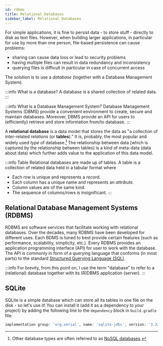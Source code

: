 ```yaml
---
id: rdbms
title: Relational Databases
sidebar_label: Relational Databases
---
```


For simple applications, it is fine to persist data - to store stuff - directly to disk as text files. 
However, when building larger applications, in particular for use by more than one person, file-based persistence can cause problems:

* sharing can cause data loss or lead to security problems
* having multiple files can result in data redundancy and inconsistency
* querying files is difficult in particular in case of concurrent access

The solution is to use a _database_ (together with a Database Management System).

:::info What is a database?
A database is a shared collection of related data.
:::

:::info What is a Database Management System?
Database Management Systems (DBMS) provide a convenient environment to create, secure and maintain databases. Moreover, DBMS provide an API for users to (efficiently) retrieve and store information from/to database.
:::


A **relational database** is a data model that stores the data as "a collection of inter-related *relations* (or **tables**)."
It is, probably, the most popular and widely used _type_ of database.[^1] 
The relationship between data (which is captured by the relationship between tables) is a kind of meta-data (data about data) which further adds value to the application of this data model.

[^1]: Other database types are often referred to as [NoSQL databases](https://en.wikipedia.org/wiki/NoSQL).

:::info Table
Relational databases are made up of tables. A table is a collection of related data held in a tabular format where
* Each row is unique and represents a _record_.
* Each column has a unique name and represents an _attribute_.
* Column values are of the same kind.
* The sequence of columns/rows is insignificant.
:::

## Relational Database Management Systems (RDBMS)

RDBMS are software services that facilitate working with relational databases. Over the decades, many RDBMS have been developed for different uses. Each BDMS is tuned to best provide certain features (such as performance, scalability, simplicity, etc.).
Every RDBMS provides an application programming interface (API) for user to work with the database. The API is commonly in form of a querying language that conforms (in most parts) to the standard [Structured Querying Language (SQL)](https://en.wikipedia.org/wiki/SQL).

:::info
For brevity, from this point on, I use the term "database" to refer to a (relational) database together with its (R)DBMS application (server).
:::

## SQLite

SQLite is a simple database which can store all its tables in one file on the disk - so let's use it! You can install it (add it as a dependency to your project) by adding the following line to the `dependency` block in `build.gradle` file:

```groovy
implementation group: 'org.xerial', name: 'sqlite-jdbc', version: '3.32.3'
```